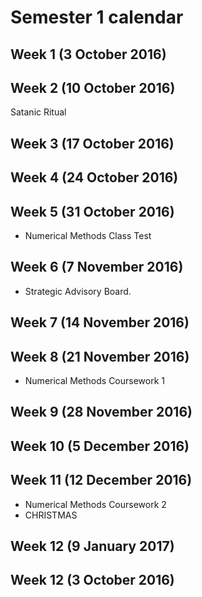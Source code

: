 # Semester 1 calendar

## Week 1 (3 October 2016)


## Week 2 (10 October 2016)

Satanic Ritual

## Week 3 (17 October 2016)


## Week 4 (24 October 2016)


## Week 5 (31 October 2016)

* Numerical Methods Class Test

## Week 6 (7 November 2016)

* Strategic Advisory Board.

## Week 7 (14 November 2016)


## Week 8 (21 November 2016)

* Numerical Methods Coursework 1

## Week 9 (28 November 2016)


## Week 10 (5 December 2016)


## Week 11 (12 December 2016)

* Numerical Methods Coursework 2
* CHRISTMAS

## Week 12 (9 January 2017)


## Week 12 (3 October 2016)
